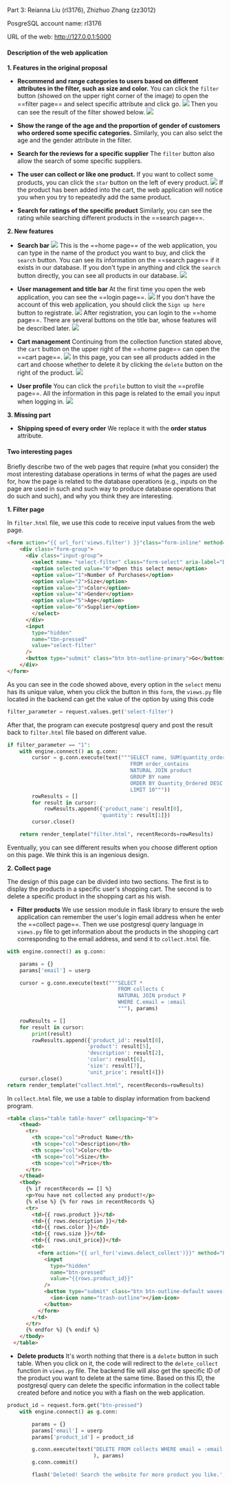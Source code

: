 Part 3: Reianna Liu (rl3176), Zhizhuo Zhang (zz3012)

PosgreSQL account name: rl3176

URL of the web: <http://127.0.0.1:5000>

#### Description of the web application

**1. Features in the original proposal**

- **Recommend and range categories to users based on different attributes in the filter, such as size and color.**
You can click the ``filter`` button (showed on the upper right corner of the image) to open the ==filter page== and select specific attribute and click go.
![](2023-03-31-21-22-26.png)
Then you can see the result of the filter showed below.
![](2023-03-31-21-23-55.png)

- **Show the range of the age and the proportion of gender of customers who ordered some specific categories.**
Similarly, you can also selct the age and the gender attribute in the filter.

- **Search for the reviews for a specific supplier**
The ``filter`` button also allow the search of some specific suppliers.

- **The user can collect or like one product.**
If you want to collect some products, you can click the ``star`` button on the left of every product.
![](2023-03-31-21-29-04.png)
If the product has been added into the cart, the web application will notice you when you try to repeatedly add the same product.

- **Search for ratings of the specific product**
Similarly, you can see the rating while searching different products in the ==search page==.

**2. New features**

- **Search bar**
![](2023-03-31-21-16-19.png)
This is the ==home page== of the web application, you can type in the name of the product you want to buy, and click the ```search``` button. You can see its information on the ==search page== if it exists in our database.
If you don't type in anything and click the ```search``` button directly, you can see all products in our database.
![](2023-03-31-21-30-48.png)

- **User management and title bar**
At the first time you open the web application, you can see the ==login page==. 
![](2023-03-31-21-35-34.png)
If you don't have the account of this web application, you should click the ```Sign up here``` button to registrate.
![](2023-03-31-21-36-32.png)
After registration, you can login to the ==home page==. There are several buttons on the title bar, whose features will be described later.
![](2023-03-31-21-38-17.png)

- **Cart management**
Continuing from the collection function stated above, the ```cart``` button on the upper right of the ==home page== can open the ==cart page==.
![](2023-03-31-21-43-12.png)
In this page, you can see all products added in the cart and choose whether to delete it by clicking the ```delete``` button on the right of the product.
![](2023-03-31-21-47-08.png)

- **User profile**
You can click the ```profile``` button to visit the ==profile page==. All the information in this page is related to the email you input when logging in.
![](2023-03-31-21-57-54.png)

**3. Missing part**

- **Shipping speed of every order**
We replace it with the **order status** attribute.

#### Two interesting pages

Briefly describe two of the web pages that require (what you consider) the most interesting database operations in terms of what the pages are used for, how the page is related to the database operations (e.g., inputs on the page are used in such and such way to produce database operations that do such and such), and why you think they are interesting.

**1. Filter page**

In ```filter.html``` file, we use this code to receive input values from the web page.
```html
<form action="{{ url_for('views.filter') }}"class="form-inline" method="POST">
    <div class="form-group">
      <div class="input-group">
        <select name= "select-filter" class="form-select" aria-label="Default select example">
        <option selected value="0">Open this select menu</option>
        <option value="1">Number of Purchases</option>
        <option value="2">Size</option>
        <option value="3">Color</option>
        <option value="4">Gender</option>
        <option value="5">Age</option>
        <option value="6">Supplier</option>
        </select>
      </div>
      <input
        type="hidden"
        name="tbn-pressed"
        value="select-filter"
      />
      <button type="submit" class="btn btn-outline-primary">Go</button>
    </div>
</form>
```

As you can see in the code showed above, every option in the ```select``` menu has its unique value, when you click the button in this ```form```, the ```views.py``` file located in the backend can get the value of the option by using this code

```python
filter_parameter = request.values.get('select-filter')
```

After that, the program can execute postgresql query and post the result back to ```filter.html``` file based on different value.

```python
if filter_parameter == "1":
    with engine.connect() as g.conn:
        cursor = g.conn.execute(text("""SELECT name, SUM(quantity_ordered) as Quantity_Ordered
                                        FROM order_contains 
                                        NATURAL JOIN product
                                        GROUP BY name
                                        ORDER BY Quantity_Ordered DESC 
                                        LIMIT 10"""))
        rowResults = []
        for result in cursor:
            rowResults.append({'product_name': result[0],
                              'quantity': result[1]})
        cursor.close()

    return render_template("filter.html", recentRecords=rowResults)
```
Eventually, you can see different results when you choose different option on this page. We think this is an ingenious design.

**2. Collect page**

The design of this page can be divided into two sections. The first is to display the products in a specific user's shopping cart. The second is to delete a specific product in the shopping cart as his wish.

- **Filter products**
We use session module in flask library to ensure the web application can remember the user's login email address when he enter the ==collect page==. Then we use postgresql query language in ```views.py``` file to get information about the products in the shopping cart corresponding to the email address, and send it to ```collect.html``` file.

```python
with engine.connect() as g.conn:

    params = {}
    params['email'] = userp

    cursor = g.conn.execute(text("""SELECT *
                                    FROM collects C
                                    NATURAL JOIN product P
                                    WHERE C.email = :email
                                    """), params)

    rowResults = []
    for result in cursor:
        print(result)
        rowResults.append({'product_id': result[0],
                          'product': result[5],
                          'description': result[2],
                          'color': result[6],
                          'size': result[7],
                          'unit_price': result[4]})
    cursor.close()
return render_template("collect.html", recentRecords=rowResults)
```

In ```collect.html``` file, we use a table to display information from backend program.

```html
<table class="table table-hover" cellspacing="0">
    <thead>
      <tr>
        <th scope="col">Product Name</th>
        <th scope="col">Description</th>
        <th scope="col">Color</th>
        <th scope="col">Size</th>
        <th scope="col">Price</th>
      </tr>
    </thead>
    <tbody>
      {% if recentRecords == [] %}
      <p>You have not collected any product!</p>
      {% else %} {% for rows in recentRecords %}
      <tr>
        <td>{{ rows.product }}</td>
        <td>{{ rows.description }}</td>
        <td>{{ rows.color }}</td>
        <td>{{ rows.size }}</td>
        <td>{{ rows.unit_price}}</td>
        <td>
          <form action="{{ url_for('views.delect_collect')}}" method="POST">
            <input
              type="hidden"
              name="btn-pressed"
              value="{{rows.product_id}}"
            />
            <button type="submit" class="btn btn-outline-default waves-effect">
              <ion-icon name="trash-outline"></ion-icon>
            </button>
          </form>
        </td>
      </tr>
      {% endfor %} {% endif %}
    </tbody>
  </table>
```

- **Delete products**
It's worth nothing that there is a ```delete``` button in such table. When you click on it, the code will redirect to the ```delete_collect``` function in ```views.py``` file. The backend file will also get the specific ID of the product you want to delete at the same time. Based on this ID, the postgresql query can delete the specific information in the collect table created before and notice you with a flash on the web application.

```python
product_id = request.form.get("btn-pressed")
    with engine.connect() as g.conn:

        params = {}
        params['email'] = userp
        params['product_id'] = product_id

        g.conn.execute(text("DELETE FROM collects WHERE email = :email AND product_id = :product_id"
                            ), params)
        g.conn.commit()

        flash('Deleted! Search the website for more product you like.', category='success')
```
